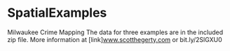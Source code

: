 # SpatialExamples
Milwaukee Crime Mapping
The data for three examples are in the included zip file. More information at [link]www.scotthegerty.com  or bit.ly/2SlGXU0 
